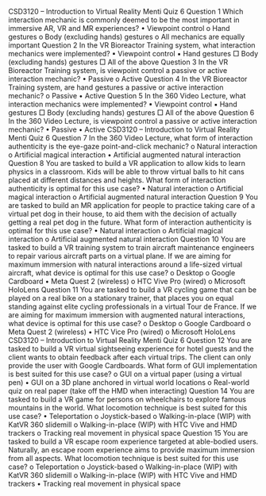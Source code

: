 CSD3120 – Introduction to Virtual Reality Menti Quiz 6
Question 1
Which interaction mechanic is commonly deemed to be the most important in immersive AR, VR and MR 
experiences?
• Viewpoint control
o Hand gestures
o Body (excluding hands) gestures
o All mechanics are equally important
Question 2
In the VR Bioreactor Training system, what interaction mechanics were implemented?
▪ Viewpoint control
▪ Hand gestures
□ Body (excluding hands) gestures
□ All of the above
Question 3
In the VR Bioreactor Training system, is viewpoint control a passive or active interaction mechanic?
• Passive
o Active
Question 4
In the VR Bioreactor Training system, are hand gestures a passive or active interaction mechanic?
o Passive
• Active
Question 5
In the 360 Video Lecture, what interaction mechanics were implemented?
▪ Viewpoint control
▪ Hand gestures
□ Body (excluding hands) gestures
□ All of the above
Question 6
In the 360 Video Lecture, is viewpoint control a passive or active interaction mechanic?
• Passive
• Active
CSD3120 – Introduction to Virtual Reality Menti Quiz 6
Question 7
In the 360 Video Lecture, what form of interaction authenticity is the eye-gaze point-and-click mechanic?
o Natural interaction
o Artificial magical interaction
• Artificial augmented natural interaction
Question 8
You are tasked to build a VR application to allow kids to learn physics in a classroom. Kids will be able to throw 
virtual balls to hit cans placed at different distances and heights. What form of interaction authenticity is optimal for 
this use case?
• Natural interaction
o Artificial magical interaction
o Artificial augmented natural interaction
Question 9
You are tasked to build an MR application for people to practice taking care of a virtual pet dog in their house, to aid 
them with the decision of actually getting a real pet dog in the future. What form of interaction authenticity is 
optimal for this use case?
• Natural interaction
o Artificial magical interaction
o Artificial augmented natural interaction
Question 10
You are tasked to build a VR training system to train aircraft maintenance engineers to repair various aircraft parts 
on a virtual plane. If we are aiming for maximum immersion with natural interactions around a life-sized virtual 
aircraft, what device is optimal for this use case?
o Desktop
o Google Cardboard
• Meta Quest 2 (wireless)
o HTC Vive Pro (wired)
o Microsoft HoloLens
Question 11
You are tasked to build a VR cycling game that can be played on a real bike on a stationary trainer, that places you on 
equal standing against elite cycling professionals in a virtual Tour de France. If we are aiming for maximum 
immersion with augmented natural interactions, what device is optimal for this use case?
o Desktop
o Google Cardboard
o Meta Quest 2 (wireless)
• HTC Vice Pro (wired)
o Microsoft HoloLens
CSD3120 – Introduction to Virtual Reality Menti Quiz 6
Question 12
You are tasked to build a VR virtual sightseeing experience for hotel guests and the client wants to obtain feedback 
after each virtual trips. The client can only provide the user with Google Cardboards. What form of GUI 
implementation is best suited for this use case?
o GUI on a virtual paper (using a virtual pen)
• GUI on a 3D plane anchored in virtual world locations
o Real-world quiz on real paper (take off the HMD when interacting)
Question 14
You are tasked to build a VR game for persons on wheelchairs to explore famous mountains in the world. What 
locomotion technique is best suited for this use case?
• Teleportation
o Joystick-based
o Walking-in-place (WIP) with KatVR 360 slidemill
o Walking-in-place (WIP) with HTC Vive and HMD trackers
o Tracking real movement in physical space
Question 15
You are tasked to build a VR escape room experience targeted at able-bodied users. Naturally, an escape room 
experience aims to provide maximum immersion from all aspects. What locomotion technique is best suited for this 
use case?
o Teleportation
o Joystick-based
o Walking-in-place (WIP) with KatVR 360 slidemill
o Walking-in-place (WIP) with HTC Vive and HMD trackers
• Tracking real movement in physical space